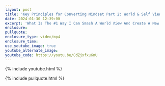```yaml
---
layout: post
title: 'Key Principles for Converting Mindset Part 2: World & Self View'
date: 2024-01-30 12:39:00
excerpt: 'What Is The #1 Way I Can Smash A World View And Create A New One?'
enclosure:
pullquote:
enclosure_type: video/mp4
enclosure_time:
use_youtube_image: true
youtube_alternate_image:
youtube_code: https://youtu.be/CdZjxfxu6nU
---
```

{% include youtube.html %}

{% include pullquote.html %}
